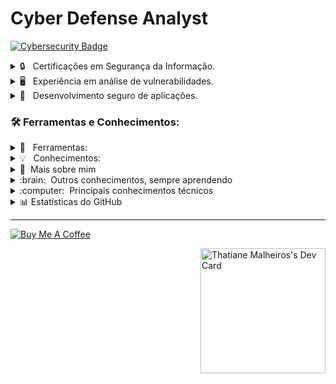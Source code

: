 # Cyber Defense Analyst

[![Cybersecurity Badge](https://img.shields.io/badge/-Cybersecurity-000?style=for-the-badge&logo=lock&logoColor=white)](#)

<details>
   <summary>🔒 &nbsp; Certificações em Segurança da Informação.</summary>

   - [![Certificado 1](URL_DO_CERTIFICADO_1)](LINK_PARA_CERTIFICADO_1)
   - [![Certificado 2](URL_DO_CERTIFICADO_2)](LINK_PARA_CERTIFICADO_2)
   - [![Certificado 3](URL_DO_CERTIFICADO_3)](LINK_PARA_CERTIFICADO_3)

</details>

<details>
   <summary>🖥️ &nbsp; Experiência em análise de vulnerabilidades.</summary>

   - [![Vulnerabilidade](URL_DA_BADGE_VULNERABILIDADE)](LINK_PARA_MAIS_INFORMACOES)

</details>

<details>
   <summary>🚧 &nbsp; Desenvolvimento seguro de aplicações.</summary>

   - [![Desenvolvimento Seguro](URL_DA_BADGE_DESENVOLVIMENTO_SEGURO)](LINK_PARA_MAIS_INFORMACOES)

</details>

### 🛠️ Ferramentas e Conhecimentos:

<details>
   <summary>🔧 &nbsp; Ferramentas:</summary>

   - [![Burp Suite](https://img.shields.io/badge/-Burp%20Suite-333333?style=flat&logo=burp)](https://portswigger.net/burp)
   - [![Wireshark](https://img.shields.io/badge/-Wireshark-333333?style=flat&logo=wireshark)](https://www.wireshark.org/)
   - [![Nmap](https://img.shields.io/badge/-Nmap-333333?style=flat&logo=nmap)](https://nmap.org/)
   - [![Metasploit](https://img.shields.io/badge/-Metasploit-333333?style=flat&logo=metasploit)](https://www.metasploit.com/)

</details>

<details>
   <summary>💡 &nbsp; Conhecimentos:</summary>

   - [![Criptografia](URL_DA_BADGE_CRIPTOGRAFIA)](LINK_PARA_MAIS_INFORMACOES)
   - [![Análise de Malware](URL_DA_BADGE_ANALISE_DE_MALWARE)](LINK_PARA_MAIS_INFORMACOES)
   - [![Forense Digital](URL_DA_BADGE_FORENSE_DIGITAL)](LINK_PARA_MAIS_INFORMACOES)
   - [![Cursando Defesa Cibernética](URL_DA_BADGE_CURSANDO_DEFESA_CIBERNETICA)](LINK_PARA_MAIS_INFORMACOES)

</details>


<details>
   <summary>🤖 &nbsp;Mais sobre mim</summary>

- 🤔 &nbsp; Explorando novas tecnologias e desenvolvendo soluções de software.
- 🎓 &nbsp; Estudando **Lógica de programação** na [Geek University](https://www.geekuniversity.com.br/).
- 💼 &nbsp; Trabalhando como **FREELANCE** na [Workana](https://www.workana.com/pt/).
- 🌱 &nbsp; Aprendendo mais sobre **SASS e SCSS**.

</details>

<details>
   <summary>:brain: &nbsp;Outros conhecimentos, sempre aprendendo</summary>

![SASS](https://img.shields.io/badge/-SASS-333333?style=flat&logo=SASS)&nbsp;
![AWS](https://img.shields.io/badge/AWS-333333?style=flat&logo=amazon)&nbsp;
![Notion](https://img.shields.io/badge/Notion-333333?style?style=flat&logo=Notion)
![Figma](https://img.shields.io/badge/figma-333333?style?style=flat&logo=Figma)

</details>

<details>
   <summary>:computer: &nbsp;Principais conhecimentos técnicos</summary>

![Python](https://img.shields.io/badge/-Python-333333?style=flat&logo=python)
![JavaScript](https://img.shields.io/badge/-JavaScript-333333?style=flat&logo=javascript)
![HTML5](https://img.shields.io/badge/-HTML5-333333?style=flat&logo=HTML5)
![CSS](https://img.shields.io/badge/-CSS-333333?style=flat&logo=CSS3&logoColor=1572B6)
![JQUERY](https://img.shields.io/badge/-JQUERY-333333?style=flat&logo=JQUERY&logoColor=007396)&nbsp;
![Bootstrap](https://img.shields.io/badge/Bootstrap-333333?style=flat&logo=Bootstrap)

![Git](https://img.shields.io/badge/-Git-333333?style=flat&logo=git)
![GitHub](https://img.shields.io/badge/-GitHub-333333?style=flat&logo=github)
![Visual Studio Code](https://img.shields.io/badge/-Visual%20Studio%20Code-333333?style=flat&logo=visual-studio-code&logoColor=007ACC)

</details>

<details>
   <summary>📊 Estatísticas do GitHub</summary>

<p align="center">
<img height="137px" src="https://github-readme-streak-stats.herokuapp.com/?user=thatianemalheiros&hide_border=true&theme=nightowl" />
</p>
<p align="center">
<img height="137px" src="https://github-readme-stats.vercel.app/api?username=thatianemalheiros&hide_title=true&hide_border=true&show_icons=true&include_all_commits=true&count_private=true&line_height=21&theme=nightowl" />
<img height="137px" src="https://github-readme-stats.vercel.app/api/top-langs/?username=thatianemalheiros&hide=html&hide_title=true&hide_border=true&layout=compact&langs_count=8&theme=nightowl" />
</p>

</details>

---

[![Buy Me A Coffee](https://www.buymeacoffee.com/assets/img/custom_images/orange_img.png)](https://www.buymeacoffee.com/thatianemaZ)

<a href="https://app.daily.dev/thatianemalheiros"><img src="https://api.daily.dev/devcards/724a710bc2dd4d4089da37ebfb248a1c.png?r=1lj" width="200" align="right" alt="Thatiane Malheiros's Dev Card" /></a>

